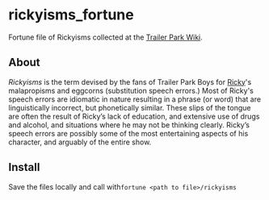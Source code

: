 # rickyisms_fortune

Fortune file of Rickyisms collected at the [Trailer Park Wiki](https://trailerpark.fandom.com/wiki/Rickyisms). 

## About

*Rickyisms* is the term devised by the fans of Trailer Park Boys for [Ricky](https://trailerpark.fandom.com/wiki/Ricky)'s malapropisms and eggcorns (substitution speech errors.) Most of Ricky's speech errors are idiomatic in nature resulting in a phrase (or word) that are linguistically incorrect, but phonetically similar. These slips of the tongue are often the result of Ricky’s lack of education, and extensive use of drugs and alcohol, and situations where he may not be thinking clearly. Ricky’s speech errors are possibly some of the most entertaining aspects of his character, and arguably of the entire show. 

## Install
Save the files locally and call with`fortune <path to file>/rickyisms`
